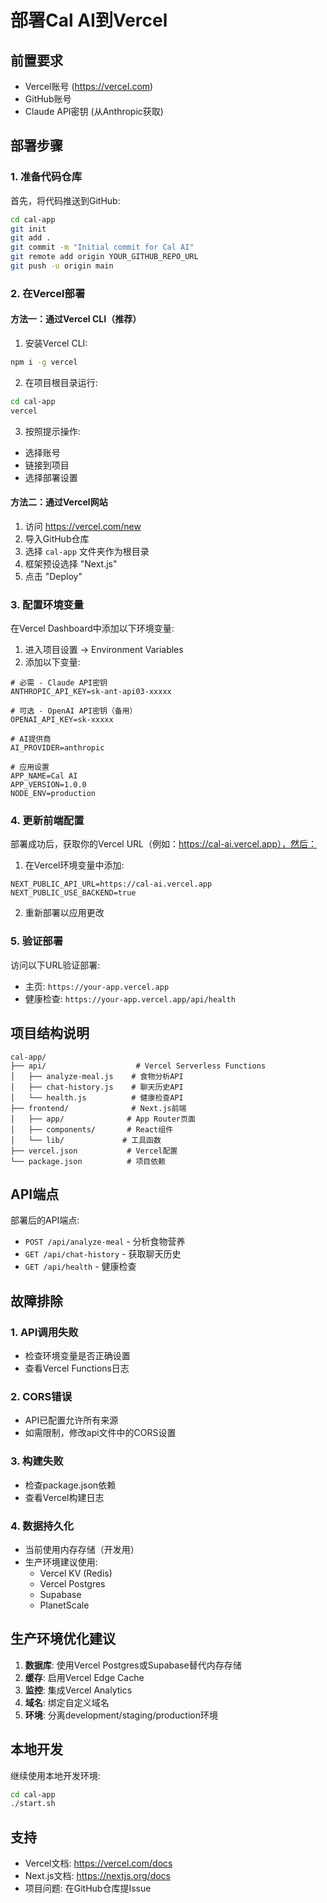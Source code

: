 # 部署Cal AI到Vercel

## 前置要求
- Vercel账号 (https://vercel.com)
- GitHub账号
- Claude API密钥 (从Anthropic获取)

## 部署步骤

### 1. 准备代码仓库

首先，将代码推送到GitHub:

```bash
cd cal-app
git init
git add .
git commit -m "Initial commit for Cal AI"
git remote add origin YOUR_GITHUB_REPO_URL
git push -u origin main
```

### 2. 在Vercel部署

#### 方法一：通过Vercel CLI（推荐）

1. 安装Vercel CLI:
```bash
npm i -g vercel
```

2. 在项目根目录运行:
```bash
cd cal-app
vercel
```

3. 按照提示操作:
- 选择账号
- 链接到项目
- 选择部署设置

#### 方法二：通过Vercel网站

1. 访问 https://vercel.com/new
2. 导入GitHub仓库
3. 选择 `cal-app` 文件夹作为根目录
4. 框架预设选择 "Next.js"
5. 点击 "Deploy"

### 3. 配置环境变量

在Vercel Dashboard中添加以下环境变量:

1. 进入项目设置 -> Environment Variables
2. 添加以下变量:

```env
# 必需 - Claude API密钥
ANTHROPIC_API_KEY=sk-ant-api03-xxxxx

# 可选 - OpenAI API密钥（备用）
OPENAI_API_KEY=sk-xxxxx

# AI提供商
AI_PROVIDER=anthropic

# 应用设置
APP_NAME=Cal AI
APP_VERSION=1.0.0
NODE_ENV=production
```

### 4. 更新前端配置

部署成功后，获取你的Vercel URL（例如：https://cal-ai.vercel.app），然后：

1. 在Vercel环境变量中添加:
```env
NEXT_PUBLIC_API_URL=https://cal-ai.vercel.app
NEXT_PUBLIC_USE_BACKEND=true
```

2. 重新部署以应用更改

### 5. 验证部署

访问以下URL验证部署:
- 主页: `https://your-app.vercel.app`
- 健康检查: `https://your-app.vercel.app/api/health`

## 项目结构说明

```
cal-app/
├── api/                    # Vercel Serverless Functions
│   ├── analyze-meal.js    # 食物分析API
│   ├── chat-history.js    # 聊天历史API
│   └── health.js          # 健康检查API
├── frontend/              # Next.js前端
│   ├── app/              # App Router页面
│   ├── components/       # React组件
│   └── lib/             # 工具函数
├── vercel.json           # Vercel配置
└── package.json          # 项目依赖
```

## API端点

部署后的API端点:
- `POST /api/analyze-meal` - 分析食物营养
- `GET /api/chat-history` - 获取聊天历史
- `GET /api/health` - 健康检查

## 故障排除

### 1. API调用失败
- 检查环境变量是否正确设置
- 查看Vercel Functions日志

### 2. CORS错误
- API已配置允许所有来源
- 如需限制，修改api文件中的CORS设置

### 3. 构建失败
- 检查package.json依赖
- 查看Vercel构建日志

### 4. 数据持久化
- 当前使用内存存储（开发用）
- 生产环境建议使用:
  - Vercel KV (Redis)
  - Vercel Postgres
  - Supabase
  - PlanetScale

## 生产环境优化建议

1. **数据库**: 使用Vercel Postgres或Supabase替代内存存储
2. **缓存**: 启用Vercel Edge Cache
3. **监控**: 集成Vercel Analytics
4. **域名**: 绑定自定义域名
5. **环境**: 分离development/staging/production环境

## 本地开发

继续使用本地开发环境:
```bash
cd cal-app
./start.sh
```

## 支持

- Vercel文档: https://vercel.com/docs
- Next.js文档: https://nextjs.org/docs
- 项目问题: 在GitHub仓库提Issue